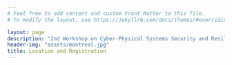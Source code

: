 ```yaml
---
# Feel free to add content and custom Front Matter to this file.
# To modify the layout, see https://jekyllrb.com/docs/themes/#overriding-theme-defaults

layout: page
description: "2nd Workshop on Cyber-Physical Systems Security and Resilience (CPS-SR)"
header-img: "assets/montreal.jpg"
title: Location and Registration
---
```


